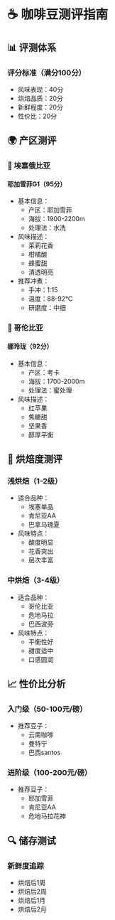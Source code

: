 # ☕ 咖啡豆测评指南

## 📊 评测体系
### 评分标准（满分100分）
- 风味表现：40分
- 烘焙品质：20分
- 新鲜程度：20分
- 性价比：20分

## 🌍 产区测评

### 🌟 埃塞俄比亚
#### 耶加雪菲G1（95分）
- 基本信息：
  - 产区：耶加雪菲
  - 海拔：1900-2200m
  - 处理法：水洗
- 风味描述：
  - 茉莉花香
  - 柑橘酸
  - 蜂蜜甜
  - 清透明亮
- 推荐冲煮：
  - 手冲：1:15
  - 温度：88-92℃
  - 研磨度：中细

### 🌺 哥伦比亚
#### 娜玲珑（92分）
- 基本信息：
  - 产区：考卡
  - 海拔：1700-2000m
  - 处理法：蜜处理
- 风味描述：
  - 红苹果
  - 焦糖甜
  - 坚果香
  - 醇厚平衡

## 🎯 烘焙度测评

### 浅烘焙（1-2级）
- 适合品种：
  - 埃塞单品
  - 肯尼亚AA
  - 巴拿马瑰夏
- 风味特点：
  - 酸度明显
  - 花香突出
  - 层次丰富

### 中烘焙（3-4级）
- 适合品种：
  - 哥伦比亚
  - 危地马拉
  - 巴西波旁
- 风味特点：
  - 平衡性好
  - 甜度适中
  - 口感圆润

## 📈 性价比分析
### 入门级（50-100元/磅）
- 推荐豆子：
  - 云南咖啡
  - 曼特宁
  - 巴西santos

### 进阶级（100-200元/磅）
- 推荐豆子：
  - 耶加雪菲
  - 肯尼亚AA
  - 危地马拉花神

## 🔍 储存测试
### 新鲜度追踪
- 烘焙后1周
- 烘焙后2周
- 烘焙后1月
- 烘焙后2月